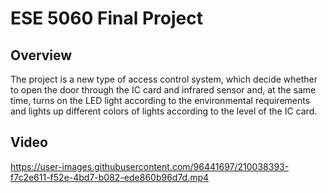 # ESE 5060 Final Project 


##  Overview
The project is a new type of access control system, which decide whether to open the door through the IC card and infrared sensor and, at the same time, turns on the LED light according to the environmental requirements and lights up different colors of lights according to the level of the IC card.

##  Video
https://user-images.githubusercontent.com/96441697/210038393-f7c2e611-f52e-4bd7-b082-ede860b96d7d.mp4

